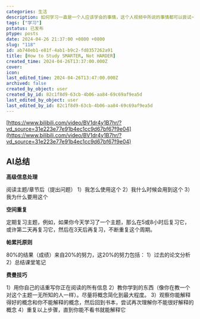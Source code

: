 ```yaml
---
categories: 生活
description: 如何学习一直是一个人应该学会的事情，这个人视频中所说的事情都可以尝试一下。
tags: ["学习"]
pstatus: 已发布
ptype: posts
date: 2024-04-26 21:37:00 +0800 +0800
slug: "118"
id: ab748eb1-e81f-4ab1-b9c2-fd8357262a91
title: [How to Study SMARTER, Not HARDER]
created_time: 2024-04-26T13:37:00.000Z
cover: 
icon: 
last_edited_time: 2024-04-26T13:47:00.000Z
archived: false
created_by_object: user
created_by_id: 82c1f8d9-63cb-4b06-aa84-69c69af9ea5d
last_edited_by_object: user
last_edited_by_id: 82c1f8d9-63cb-4b06-aa84-69c69af9ea5d
---
```


[https://www.bilibili.com/video/BV1dr4y1B7hr/?vd_source=31e223e77e91b4ec1cc9d67bf67f9e04](https://www.bilibili.com/video/BV1dr4y1B7hr/?vd_source=31e223e77e91b4ec1cc9d67bf67f9e04)



## AI总结

**高级信息处理**

阅读主题/章节后（提出问题）
1）我怎么使用这个
2）我什么时候会用到这个
3）我为什么要用这个

**空间重复**

定期复习主题，例如，如果你今天学习了一个主题，那么在5或8小时后复习它，或许第二天再复习它，然后在3天后再复习，不断重复这个周期。

**帕累托原则**

80%的结果（成绩）来自20%的努力，这20%的努力包括：
1）过去的论文分析
2）总结课堂笔记

**费曼技巧**

1）用你自己的话重写你正在阅读的所有信息
2）教你学到的东西（像你在教一个对这个主题一无所知的人一样）。尽量将概念简化到最大程度。
3）观察你能解释得好的概念和你不能解释的概念，然后回到书本，尝试再次理解你不能很好解释的概念
4）重复以上步骤，直到你能不看书就能解释它


